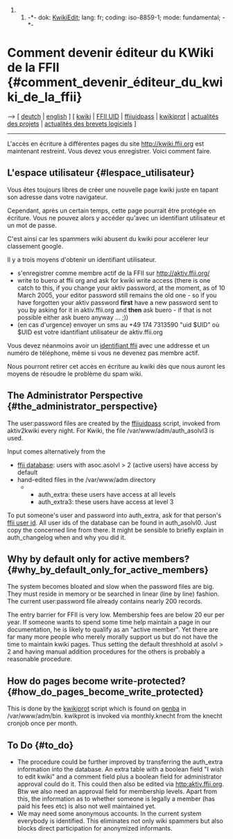 1.  1.  -\*- dok: [KwikiEdit](KwikiEdit "wikilink"); lang: fr; coding:
        iso-8859-1; mode: fundamental; -\*-

# Comment devenir éditeur du KWiki de la FFII {#comment_devenir_éditeur_du_kwiki_de_la_ffii}

\--\> \[ [ deutch](KwikiEditDe "wikilink") \| [
english](KwikiEn "wikilink") \] \[ [ kwiki](KwikiEn "wikilink") \| [
FFII UID](FfiiUidEn "wikilink") \| [
ffiiuidpass](FfiiUidPassEn "wikilink") \| [
kwikiprot](KwikiProtEn "wikilink") \| [ actualités des
projets](FfiiprojNewsEn "wikilink") \| [ actualités des brevets
logiciels](SwpatcninoFr "wikilink") \]

------------------------------------------------------------------------

L\'accès en écriture à différentes pages du site <http://kwiki.ffii.org>
est maintenant restreint. Vous devez vous enregistrer. Voici comment
faire.

## L\'espace utilisateur {#lespace_utilisateur}

Vous êtes toujours libres de créer une nouvelle page kwiki juste en
tapant son adresse dans votre navigateur.

Cependant, après un certain temps, cette page pourrait être protégée en
écriture. Vous ne pouvez alors y accéder qu\'avec un identifiant
utilisateur et un mot de passe.

C\'est ainsi car les spammers wiki abusent du kwiki pour accélerer leur
classement google.

Il y a trois moyens d\'obtenir un identifiant utilisateur.

-   s\'enregistrer comme membre actif de la FFII sur
    <http://aktiv.ffii.org/>
-   write to buero at ffii org and ask for kwiki write access (there is
    one catch to this, if you change your aktiv password, at the moment,
    as of 10 March 2005, your editor password still remains the old
    one - so if you have forgotten your aktiv password **first** have a
    new password sent to you by asking for it in aktiv.ffii.org and
    **then** ask buero - if that is not possible either ask buero anyway
    \... ;))
-   (en cas d\'urgence) envoyer un sms au +49 174 7313590 \"uid \$UID\"
    où \$UID est votre idantifiant utilisateur de aktiv.ffii.org

Vous devez néanmoins avoir un [ identifiant ffii](FfiiUidEn "wikilink")
avec une addresse et un numéro de téléphone, même si vous ne devenez pas
membre actif.

Nous pourront retirer cet accès en écriture au kwiki dès que nous auront
les moyens de résoudre le problème du spam wiki.

## The Administrator Perspective {#the_administrator_perspective}

The user:password files are created by the [
ffiiuidpass](FfiiUidPassEn "wikilink") script, invoked from aktiv2kwiki
every night. For Kwiki, the file /var/www/adm/auth_asolvl3 is used.

Input comes alternatively from the

-   [ ffii database](MlhtDbEn "wikilink"): users with asoc.asolvl \> 2
    (active users) have access by default
-   hand-edited files in the /var/www/adm directory
    -   -   auth_extra: these users have access at all levels
        -   auth_extra3: these users have access at level 3

To put someone\'s user and password into auth_extra, ask for that
person\'s [ ffii user id](FfiiUidEn "wikilink"). All user ids of the
database can be found in auth_asolvl0. Just copy the concerned line from
there. It might be sensible to briefly explain in auth_changelog when
and why you did it.

## Why by default only for active members? {#why_by_default_only_for_active_members}

The system becomes bloated and slow when the password files are big.
They must reside in memory or be searched in linear (line by line)
fashion. The current user:password file already contains nearly 200
records.

The entry barrier for FFII is very low. Membership fees are below 20 eur
per year. If someone wants to spend some time help maintain a page in
our documentation, he is likely to qualify as an \"active member\". Yet
there are far many more people who merely morally support us but do not
have the time to maintain kwiki pages. Thus setting the default
threshhold at asolvl \> 2 and having manual addition procedures for the
others is probably a reasonable procedure.

## How do pages become write-protected? {#how_do_pages_become_write_protected}

This is done by the [ kwikiprot](KwikiProtEn "wikilink") script which is
found on [ genba](GenbaEn "wikilink") in /var/www/adm/bin. kwikprot is
invoked via monthly.knecht from the knecht cronjob once per month.

## To Do {#to_do}

-   The procedure could be further improved by transferring the
    auth_extra information into the database. An extra table with a
    boolean field \"I wish to edit kwiki\" and a comment field plus a
    boolean field for administrator approval could do it. This could
    then also be edited via <http:aktiv.ffii.org>. Btw we also need an
    approval field for membership levels. Apart from this, the
    information as to whether someone is legally a member (has paid his
    fees etc) is also not well maintained yet.
-   We may need some anonymous accounts. In the current system everybody
    is identified. This eliminates not only wiki spammers but also
    blocks direct participation for anonymized informants.

